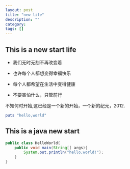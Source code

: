 ```yaml
---
layout: post
title: "new life"
description: ""
category:
tags: []
---
```

## This is a new start life

* 我们无时无刻不再改变着

* 也许每个人都想变得幸福快乐

* 每个人都希望在生活中变得健康

* 不要害怕什么，只管前行

不知何时开始,这已经是一个新的开始，一个新的纪元，2012.</br>

```ruby
puts "hello,world"
```

## This is a java new start

```java
public class HelloWorld{
    public void main(String[] args){
        System.out.println("hello,world!");
    }
}
```

